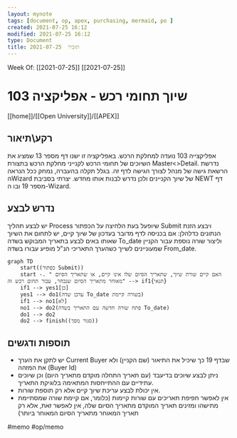 ```yaml
---
layout: mynote
tags: [document, op, apex, purchasing, mermaid, po ]
created: 2021-07-25 16:12
modified: 2021-07-25 16:12
type: Document
title: תזכיר  2021-07-25
---
```

Week Of: [[2021-07-25]]
[[2021-07-25]]

# שיוך תחומי רכש - אפליקציה 103
[[home]]/[[Open University]]/[[APEX]]

## רקע\תיאור
אפליקצייה 103 נועדה למחלקת הרכש.
באפליקציה זו ישנו דף מספר 13 שמציג את השיוכים של תחומי הרכש לקנייני מחלקת הרכש בתצורת Master<>Detail. נדרשת הרשאת גישה של מנהל לצורך הגישה לדף זה.
בגלל תקלה בהעברה, נמחק ככל הנראה הWizard של שיוך הקניינים ולכן נדרש לבנות אותו מחדש.
יצרתי בסביבת NEWT דף מספר 19 ובו ה-Wizard.
## נדרש לבצע
יש לבצע תהליך Process שיופעל בעת הלחיצה על הכפתור Submit ויבצע הזנת הנתונים כדלהלן:
אם בכניסה לדף מדובר בעדכון של שיוך קיים, יש לתחום את השיוך שאותו באים לבצע בתאריך המבוקש בשדה To_date וליצור שורה נוספת עבור הקניין שמעוניינים לשייך כשהערך התאריכי הנ"ל מופיע עבורו בשדה From_date.
```mermaid
graph TD
	start((כפתור Submit))
	start -. " האם קיים שורת שיוך, שתאריך הסיום שלו אינו קיים, או שתאריך הסיום מאוחר מתאריך הסיום שנבחר, עבור תחום רכש זה" --> if1{תנאי}
	if1 --> yes1[כן]
	yes1 --> do1(עדכן שדה To_date בשורה קיימת)
	if1 --> no1[לא] 
	no1 --> do2(פתח שורה חדשה עם התאריך בשדה To_date)
	do1 --> do2
	do2 --> finish((סגור מסך))
```
## תוספות ודגשים
- יש לתקן את הערך Current Buyer שבדף 19 כך שיכיל את התיאור (שם הקניין) ולא את המזהה (Buyer Id) 
- ניתן לבצע שיוכים בדיעבד (עם תאריך התחלה מוקדם מתאריך היום) וכן שיוכים עתידיים עם ההתייחסות המתאימה בלוגיקת התאריך.
- אין יכולת לבצע עריכת שיוך קיים אלא רק תוספת שורות.
- אין לאפשר חפיפת תאריכים עם שורות קיימות (כלומר, אם קיימת שורה שמסתיימת מתישהו ומזינים תאריך המוקדם מתאריך הסיום שלה, אין לאפשר זאת, אלא רק תאריך המאוחר מתאריך הסיום המאוחר ביותר)

 
 

#memo 
#op/memo